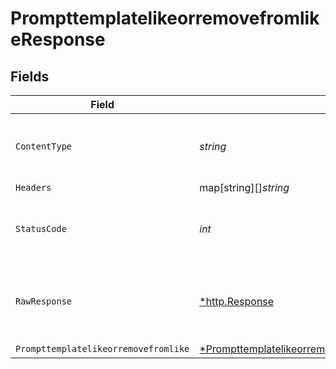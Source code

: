 # PrompttemplatelikeorremovefromlikeResponse


## Fields

| Field                                                                                                                                                                    | Type                                                                                                                                                                     | Required                                                                                                                                                                 | Description                                                                                                                                                              |
| ------------------------------------------------------------------------------------------------------------------------------------------------------------------------ | ------------------------------------------------------------------------------------------------------------------------------------------------------------------------ | ------------------------------------------------------------------------------------------------------------------------------------------------------------------------ | ------------------------------------------------------------------------------------------------------------------------------------------------------------------------ |
| `ContentType`                                                                                                                                                            | *string*                                                                                                                                                                 | :heavy_check_mark:                                                                                                                                                       | HTTP response content type for this operation                                                                                                                            |
| `Headers`                                                                                                                                                                | map[string][]*string*                                                                                                                                                    | :heavy_minus_sign:                                                                                                                                                       | N/A                                                                                                                                                                      |
| `StatusCode`                                                                                                                                                             | *int*                                                                                                                                                                    | :heavy_check_mark:                                                                                                                                                       | HTTP response status code for this operation                                                                                                                             |
| `RawResponse`                                                                                                                                                            | [*http.Response](https://pkg.go.dev/net/http#Response)                                                                                                                   | :heavy_minus_sign:                                                                                                                                                       | Raw HTTP response; suitable for custom response parsing                                                                                                                  |
| `Prompttemplatelikeorremovefromlike`                                                                                                                                     | [*PrompttemplatelikeorremovefromlikePrompttemplatelikeorremovefromlike](../../models/operations/prompttemplatelikeorremovefromlikeprompttemplatelikeorremovefromlike.md) | :heavy_minus_sign:                                                                                                                                                       | OK                                                                                                                                                                       |